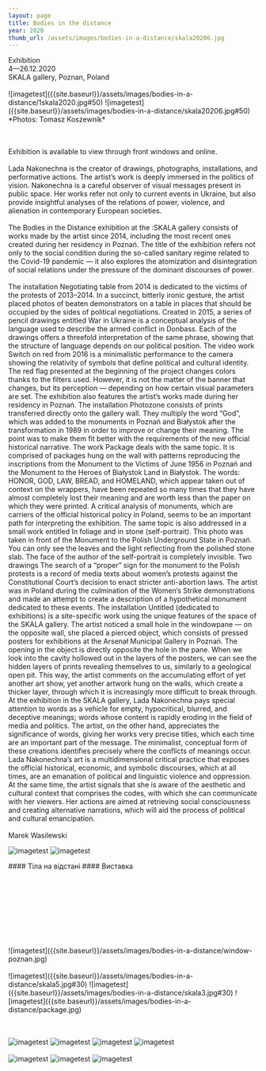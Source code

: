 ```yaml
---
layout: page
title: Bodies in the distance
year: 2020
thumb_url: /assets/images/bodies-in-a-distance/skala20206.jpg
---
```


<section markdown="1" class="EN">
Exhibition
<br>
4—26.12.2020 <br>
SKALA gallery, Poznan, Poland

<br>
<br>
![imagetest]({{site.baseurl}}/assets/images/bodies-in-a-distance/1skala2020.jpg#50)
![imagetest]({{site.baseurl}}/assets/images/bodies-in-a-distance/skala20206.jpg#50)
*Photos: Tomasz Koszewnik*

<br><br>
Exhibition is available to view through front windows and online.
<br><br>
Lada Nakonechna is the creator of drawings, photographs, installations, and performative actions. The artist’s work is deeply immersed in the politics of vision. Nakonechna is a careful observer of visual messages present in public space. Her works refer not only to current events in Ukraine, but also provide insightful analyses of the relations of power, violence, and alienation in contemporary European societies.
<br><br>
The Bodies in the Distance exhibition at the :SKALA gallery consists of works made by the artist since 2014, including the most recent ones created during her residency in Poznań. The title of the exhibition refers not only to the social condition during the so-called sanitary regime related to the Covid-19 pandemic — it also explores the atomization and disintegration of social relations under the pressure of the dominant discourses of power.
<br><br>
The installation Negotiating table from 2014 is dedicated to the victims of the protests of 2013–2014. In a succinct, bitterly ironic gesture, the artist placed photos of beaten demonstrators on a table in places that should be occupied by the sides of political negotiations. Created in 2015, a series of pencil drawings entitled War in Ukraine is a conceptual analysis of the language used to describe the armed conflict in Donbass. Each of the drawings offers a threefold interpretation of the same phrase, showing that the structure of language depends on our political position. The video work Switch on red from 2016 is a minimalistic performance to the camera showing the relativity of symbols that define political and cultural identity. The red flag presented at the beginning of the project changes colors thanks to the filters used. However, it is not the matter of the banner that changes, but its perception — depending on how certain visual parameters are set.
The exhibition also features the artist’s works made during her residency in Poznań. The installation  Photozone consists of prints transferred directly onto the gallery wall. They multiply the word “God”, which was added to the monuments in Poznań and Białystok after the transformation in 1989 in order to improve or change their meaning. The point was to make them fit better with the requirements of the new official historical narrative. The work Package deals with the same topic. It is comprised of packages hung on the wall with patterns reproducing the inscriptions from the Monument to the Victims of June 1956 in Poznań and the Monument to the Heroes of Białystok Land in Białystok. The words: HONOR, GOD, LAW, BREAD, and HOMELAND, which appear taken out of context on the wrappers, have been repeated so many times that they have almost completely lost their meaning and are worth less than the paper on which they were printed. A critical analysis of monuments, which are carriers of the official historical policy in Poland, seems to be an important path for interpreting the exhibition. The same topic is also addressed in a small work entitled In foliage and in stone (self-portrait). This photo was taken in front of the Monument to the Polish Underground State in Poznań. You can only see the leaves and the light reflecting from the polished stone slab. The face of the author of the self-portrait is completely invisible. Two drawings The search of a “proper” sign for the monument to the Polish protests is a record of media texts about women’s protests against the Constitutional Court’s decision to enact stricter anti-abortion laws. The artist was in Poland during the culmination of the Women’s Strike demonstrations and made an attempt to create a description of a hypothetical monument dedicated to these events. The installation Untitled (dedicated to exhibitions) is a site-specific work using the unique features of the space of the SKALA gallery. The artist noticed a small hole in the windowpane — on the opposite wall, she placed a pierced object, which consists of pressed posters for exhibitions at the Arsenał Municipal Gallery in Poznań. The opening in the object is directly opposite the hole in the pane. When we look into the cavity hollowed out in the layers of the posters, we can see the hidden layers of prints revealing themselves to us, similarly to a geological open pit. This way, the artist comments on the accumulating effort of yet another art show, yet another artwork hung on the walls, which create a thicker layer, through which it is increasingly more difficult to break through.
At the exhibition in the SKALA gallery, Lada Nakonechna pays special attention to words as a vehicle for empty, hypocritical, blurred, and deceptive meanings; words whose content is rapidly eroding in the field of media and politics. The artist, on the other hand, appreciates the significance of words, giving her works very precise titles, which each time are an important part of the message.
The minimalist, conceptual form of these creations identifies precisely where the conflicts of meanings occur. Lada Nakonechna’s art is a multidimensional critical practice that exposes the official historical, economic, and symbolic discourses, which at all times, are an emanation of political and linguistic violence and oppression.
At the same time, the artist signals that she is aware of the aesthetic and cultural context that comprises the codes, with which she can communicate with her viewers. Her actions are aimed at retrieving social consciousness and creating alternative narrations, which will aid the process of political and cultural emancipation.
<br><br>
Marek Wasilewski


![imagetest]({{site.baseurl}}/assets/images/bodies-in-a-distance/autoportreit.jpg)
![imagetest]({{site.baseurl}}/assets/images/bodies-in-a-distance/negotiation-table.jpg)


</section>

<section markdown="1" class="UKR">
#### Тіла на відстані ####
Виставка
<br><br>
<br><br>
<br><br>
<br><br>
<br><br>
![imagetest]({{site.baseurl}}/assets/images/bodies-in-a-distance/window-poznan.jpg)
<br><br>
![imagetest]({{site.baseurl}}/assets/images/bodies-in-a-distance/skala5.jpg#30)
![imagetest]({{site.baseurl}}/assets/images/bodies-in-a-distance/skala3.jpg#30)
![imagetest]({{site.baseurl}}/assets/images/bodies-in-a-distance/package.jpg)


<br><br>
![imagetest]({{site.baseurl}}/assets/images/bodies-in-a-distance/dedicated0.jpg)
![imagetest]({{site.baseurl}}/assets/images/bodies-in-a-distance/dedicated.jpg)
![imagetest]({{site.baseurl}}/assets/images/bodies-in-a-distance/dedicated1.jpg#50)
![imagetest]({{site.baseurl}}/assets/images/bodies-in-a-distance/dedicated2.jpg#50)
<br><br>
![imagetest]({{site.baseurl}}/assets/images/bodies-in-a-distance/skala8.jpg)
![imagetest]({{site.baseurl}}/assets/images/bodies-in-a-distance/pol-protests.jpg)
![imagetest]({{site.baseurl}}/assets/images/bodies-in-a-distance/pol-protests2.jpg)




</section>